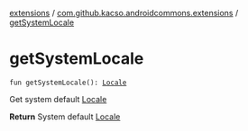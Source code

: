 [extensions](../index.md) / [com.github.kacso.androidcommons.extensions](index.md) / [getSystemLocale](.)

# getSystemLocale

`fun getSystemLocale(): `[`Locale`](http://docs.oracle.com/javase/8/docs/api/java/util/Locale.html)

Get system default [Locale](http://docs.oracle.com/javase/8/docs/api/java/util/Locale.html)

**Return**
System default [Locale](http://docs.oracle.com/javase/8/docs/api/java/util/Locale.html)

